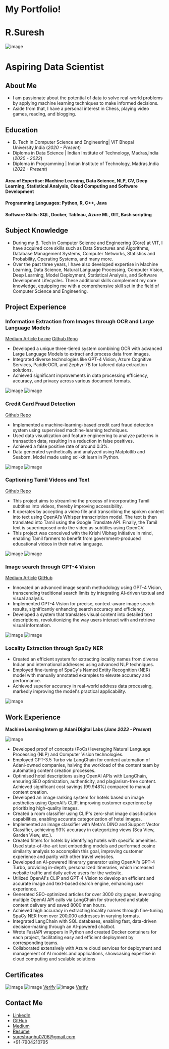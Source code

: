 # 
# My Portfolio!

# R.Suresh

![image](https://github.com/R-Suresh07/portfolio/assets/73009007/cfb5090c-6cd3-4788-ad74-45b844ce1c39)

# Aspiring Data Scientist

## About Me
- I am passionate about the potential of data to solve real-world problems by applying machine learning techniques to make informed decisions.
- Aside from that, I have a personal interest in Chess, playing video games, reading, and blogging.

## Education
- B. Tech in Computer Science and Engineering| VIT Bhopal University,India (_2020 - Present_)
- Diploma in Data Science | Indian Institute of Technology, Madras,India (_2020 - 2022_)
- Diploma in Programming | Indian Institute of Technology, Madras,India (_2022 - Present_)

#### **Area of Expertise:** Machine Learning, Data Science, NLP, CV, Deep Learning, Statistical Analysis, Cloud Computing and Software Development
#### **Programming Languages:** Python, R, C++, Java
#### **Software Skills:** SQL, Docker, Tableau, Azure ML, GIT, Bash scripting

## Subject Knowledge
- During my B. Tech in Computer Science and Engineering (Core) at VIT, I have acquired core skills such as Data Structures and Algorithms, Database Management Systems, Computer Networks, Statistics and Probability, Operating Systems, and many more. 
- Over the past three years, I have also developed expertise in Machine Learning, Data Science, Natural Language Processing, Computer Vision, Deep Learning, Model Deployment, Statistical Analysis, and Software Development Lifecycles. These additional skills complement my core knowledge, equipping me with a comprehensive skill set in the field of Computer Science and Engineering.
  
## Project Experience
### Information Extraction from Images through OCR and Large Language Models
[Medium Article by me](https://medium.com/@sureshraghu0706/from-images-to-insights-3-tiered-data-extraction-from-images-with-ocr-and-large-language-models-0c07754813cc)
[Github Repo](https://github.com/R-Suresh07/Information-Extraction-from-Images)

- Developed a unique three-tiered system combining OCR with advanced Large Language Models to extract and process data from images.
- Integrated diverse technologies like GPT-4 Vision, Azure Cognitive Services, PaddleOCR, and Zephyr-7B for tailored data extraction solutions.
- Achieved significant improvements in data processing efficiency, accuracy, and privacy across various document formats.

![image](https://github.com/R-Suresh07/portfolio/assets/73009007/22ff9a88-435e-4560-9ff3-91a455a81624)
![image](https://github.com/R-Suresh07/portfolio/assets/73009007/245aa4fd-8036-466a-b3c8-8d5f8c9aed9a)

### Credit Card Fraud Detection
[Github Repo](https://github.com/R-Suresh07/Credit-Card-Fraud-Detection-Analysis-and-Modelling-)

- Implemented a machine-learning-based credit card fraud detection system using supervised machine-learning techniques. 
- Used data visualization and feature engineering to analyze patterns in transaction data, resulting in a reduction in false positives. 
- Achieved a false positive rate of around 0.3%.
- Data generated synthetically and analyzed using Matplotlib and Seaborn. Model made using sci-kit learn in Python.

![image](https://github.com/R-Suresh07/portfolio/assets/73009007/5f127051-87a3-437f-80bb-196b4d7496c0)
![image](https://github.com/R-Suresh07/portfolio/assets/73009007/239f2c98-a35d-4c2e-a350-f9173d8a8fb9)

### Captioning Tamil Videos and Text
[Github Repo](https://github.com/R-Suresh07/Automatic_Captioning_Tamil_Videos_and_Text)

- This project aims to streamline the process of incorporating Tamil subtitles into videos, thereby improving accessibility.
- It operates by accepting a video file and transcribing the spoken content into text using OpenAI’s Whisper transcription model. The text is then translated into Tamil using the Google Translate API. Finally, the Tamil text is superimposed onto the video as subtitles using OpenCV. 
- This project was conceived with the Krishi Vibhag Initiative in mind, enabling Tamil farmers to benefit from government-produced educational videos in their native language.

![image](https://github.com/R-Suresh07/portfolio/assets/73009007/a4dad4bc-59f4-4d05-b369-dc4f29b467fe)
![image](https://github.com/R-Suresh07/portfolio/assets/73009007/240eeae2-0292-4eab-9fef-c9b449280323)

### Image search through GPT-4 Vision
[Medium Article](https://medium.com/@sureshraghu0706/revolutionizing-image-search-with-gpt-4-vision-e1fc36fca7e8)
[GitHub](https://github.com/R-Suresh07/Image-Search-using-GPT-4-Vision-API)

- Innovated an advanced image search methodology using GPT-4 Vision, transcending traditional search limits by integrating AI-driven textual and visual analysis.
- Implemented GPT-4 Vision for precise, context-aware image search results, significantly enhancing search accuracy and efficiency.
- Developed a system that translates visual content into detailed text descriptions, revolutionizing the way users interact with and retrieve visual information.

![image](https://github.com/R-Suresh07/portfolio/assets/73009007/2c26f2f2-e9e4-4a32-8dad-b8e5fae3c5e4)
![image](https://github.com/R-Suresh07/portfolio/assets/73009007/11cde319-e83c-4e89-b33d-8438fea87014)

### Locality Extraction through SpaCy NER

- Created an efficient system for extracting locality names from diverse Indian and international addresses using advanced NLP techniques.
- Employed fine-tuning of SpaCy's Named Entity Recognition (NER) model with manually annotated examples to elevate accuracy and performance.
- Achieved superior accuracy in real-world address data processing, markedly improving the model's practical applicability.

![image](https://github.com/R-Suresh07/portfolio/assets/73009007/2704d255-37fc-4318-8b4e-19799b311a0a)

## Work Experience
**Machine Learning Intern @ Adani Digital Labs (_June 2023 - Present_)**


![image](https://github.com/R-Suresh07/portfolio/assets/73009007/62bae3a3-77e5-499e-bf23-d02e589bd1cd)


- Developed proof of concepts (PoCs) leveraging Natural Language Processing (NLP) and Computer Vision technologies.
- Employed GPT-3.5 Turbo via LangChain for content automation of Adani-owned companies, halving the workload of the content team by automating content creation processes.
- Optimised hotel descriptions using OpenAI APIs with LangChain, ensuring SEO optimization, authenticity, and plagiarism-free content. Achieved significant cost savings (99.948%) compared to manual content creation.
- Developed an image ranking system for hotels based on image aesthetics using OpenAI’s CLIP, improving customer experience by prioritizing high-quality images.
- Created a room classifier using CLIP's zero-shot image classification capabilities, enabling accurate categorization of hotel images.
- Implemented an image classifier with Meta's DINO and Support Vector Classifier, achieving 93% accuracy in categorizing views (Sea View, Garden View, etc.).
- Created filters for hotels by identifying hotels with specific amenities. Used state-of-the-art text embedding models and performed cosine similarity analysis to accomplish this goal, improving customer experience and parity with other travel websites.
- Developed an AI-powered Itinerary generator using OpenAI's GPT-4 Turbo, providing in-depth, personalized itineraries, which increased website traffic and daily active users for the website.
- Utilized OpenAI's CLIP and GPT-4 Vision to develop an efficient and accurate image and text-based search engine, enhancing user experience.
- Generated SEO-optimized articles for over 3000 city pages, leveraging multiple OpenAI API calls via LangChain for structured and stable content delivery and saved 8000 man hours.
- Achieved high accuracy in extracting locality names through fine-tuning SpaCy NER from over 200,000 addresses in varying formats.
- Integrated LangChain with SQL databases, enabling fast, data-driven decision-making through an AI-powered chatbot.
- Wrote FastAPI wrappers in Python and created Docker containers for each project, facilitating easy and efficient deployment by corresponding teams.
- Collaborated extensively with Azure cloud services for deployment and management of AI models and applications, showcasing expertise in cloud computing and scalable solutions

## Certificates
![image](https://github.com/R-Suresh07/portfolio/assets/73009007/29f91cf5-c4f7-48a1-93c0-90b43c0b0998)
![image](https://github.com/R-Suresh07/portfolio/assets/73009007/b758f8d9-6261-4f5d-b0d6-cb15222adff6)
[Verify](https://coursera.org/verify/GJYVEZTYBZ2V)
![image](https://github.com/R-Suresh07/portfolio/assets/73009007/4e58e96f-f3c8-4b0e-a28b-b42d91599a5d)
[Verify](https://www.coursera.org/account/accomplishments/verify/5SYMGXWG2BV4)

## Contact Me
- [LinkedIn](https://www.linkedin.com/in/suresh-raghu-8363011b8/)
- [GitHub](https://github.com/R-Suresh07)
- [Medium](https://medium.com/@sureshraghu0706)
- [Resume](https://drive.google.com/file/d/1Rk4mBgYXR8o_29JylCZhcFuhfT3F9zTU/view?usp=sharing)
- sureshraghu0706@gmail.com
- +91-7904210795














